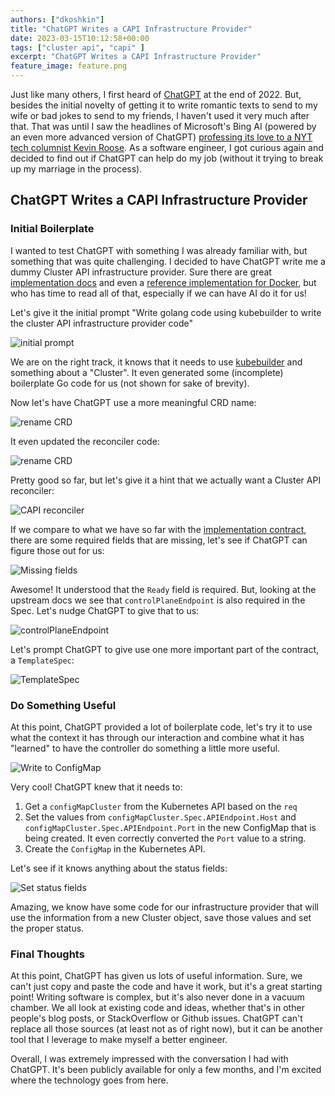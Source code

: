 ```yaml
---
authors: ["dkoshkin"]
title: "ChatGPT Writes a CAPI Infrastructure Provider"
date: 2023-03-15T10:12:58+00:00
tags: ["cluster api", "capi" ]
excerpt: "ChatGPT Writes a CAPI Infrastructure Provider"
feature_image: feature.png
---
```


Just like many others, I first heard of [ChatGPT](https://openai.com/blog/chatgpt) at the end of 2022.
But, besides the initial novelty of getting it to write romantic texts to send to my wife or bad jokes to send to my friends, I haven't used it very much after that.
That was until I saw the headlines of Microsoft's Bing AI (powered by an even more advanced version of ChatGPT) [professing its love to a NYT tech columnist Kevin Roose](https://www.nytimes.com/2023/02/16/technology/bing-chatbot-microsoft-chatgpt.html).
As a software engineer, I got curious again and decided to find out if ChatGPT can help do my job (without it trying to break up my marriage in the process).

## ChatGPT Writes a CAPI Infrastructure Provider

### Initial Boilerplate

I wanted to test ChatGPT with something I was already familiar with, but something that was quite challenging.
I decided to have ChatGPT write me a dummy Cluster API infrastructure provider.
Sure there are great [implementation docs](https://cluster-api.sigs.k8s.io/developer/providers/implementers-guide/overview.html) 
and even a [reference implementation for Docker](https://cluster-api.sigs.k8s.io/developer/architecture/controllers/cluster.html?highlight=infrastruct#infrastructure-provider),
but who has time to read all of that, especially if we can have AI do it for us!

Let's give it the initial prompt "Write golang code using kubebuilder to write the cluster API infrastructure provider code"

![initial prompt](initialprompt.png)

We are on the right track, it knows that it needs to use [kubebuilder](https://github.com/kubernetes-sigs/kubebuilder) and something about a "Cluster".
It even generated some (incomplete) boilerplate Go code for us (not shown for sake of brevity).

Now let's have ChatGPT use a more meaningful CRD name:

![rename CRD](crdname.png)

It even updated the reconciler code:

![rename CRD](crdnamecode.png)

Pretty good so far, but let's give it a hint that we actually want a Cluster API reconciler:

![CAPI reconciler](capireconciler.png)

If we compare to what we have so far with the [implementation contract](https://cluster-api.sigs.k8s.io/developer/providers/cluster-infrastructure.html),
there are some required fields that are missing, let's see if ChatGPT can figure those out for us:

![Missing fields](missingfields.png)

Awesome! It understood that the `Ready` field is required. But, looking at the upstream docs we see that `controlPlaneEndpoint` is also required in the Spec.
Let's nudge ChatGPT to give that to us:

![controlPlaneEndpoint](controlPlaneEndpoint.png)

Let's prompt ChatGPT to give use one more important part of the contract, a `TemplateSpec`:

![TemplateSpec](templatespec.png)

### Do Something Useful

At this point, ChatGPT provided a lot of boilerplate code, let's try it to use what the context it has through our interaction
and combine what it has "learned" to have the controller do something a little more useful.

![Write to ConfigMap](writeconfigmap.png)

Very cool! ChatGPT knew that it needs to:
1. Get a `configMapCluster` from the Kubernetes API based on the `req`
2. Set the values from `configMapCluster.Spec.APIEndpoint.Host` and `configMapCluster.Spec.APIEndpoint.Port` in the new ConfigMap that is being created. It even correctly converted the `Port` value to a string.
3. Create the `ConfigMap` in the Kubernetes API.

Let's see if it knows anything about the status fields:

![Set status fields](setstatusfields.png)

Amazing, we know have some code for our infrastructure provider that will use the information from a new Cluster object, save those values and set the proper status.

### Final Thoughts

At this point, ChatGPT has given us lots of useful information. Sure, we can't just copy and paste the code and have it work, but it's a great starting point!
Writing software is complex, but it's also never done in a vacuum chamber.
We all look at existing code and ideas, whether that's in other people's blog posts, or StackOverflow or Github issues. 
ChatGPT can't replace all those sources (at least not as of right now), but it can be another tool that I leverage to make myself a better engineer.

Overall, I was extremely impressed with the conversation I had with ChatGPT. It's been publicly available for only a few months, and I'm excited where the technology goes from here.
